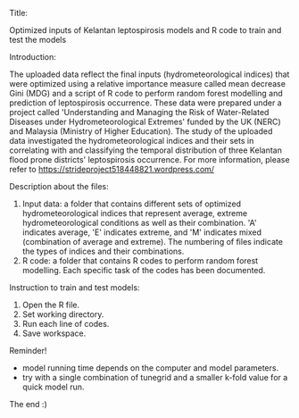 Title:

Optimized inputs of Kelantan leptospirosis models and R code to train and test the models

Introduction:

The uploaded data reflect the final inputs (hydrometeorological indices) that were optimized using a relative importance measure called mean decrease Gini (MDG) and a script of R code to perform random forest modelling and prediction of leptospirosis occurrence. These data were prepared under a project called 'Understanding and Managing the Risk of Water-Related Diseases under Hydrometeorological Extremes' funded by the UK (NERC) and Malaysia (Ministry of Higher Education). The study of the uploaded data investigated the hydrometeorological indices and their sets in correlating with and classifying the temporal distribution of three Kelantan flood prone districts' leptospirosis occurrence. For more information, please refer to https://strideproject518448821.wordpress.com/

Description about the files:

1. Input data: a folder that contains different sets of optimized hydrometeorological indices that represent average, extreme hydrometeorological conditions as well as                  their combination. 'A' indicates average, 'E' indicates extreme, and 'M' indicates mixed (combination of average and extreme). The numbering of files                    indicate the types of indices and their combinations.
2. R code: a folder that contains R codes to perform random forest modelling. Each specific task of the codes has been documented.

Instruction to train and test models:

1. Open the R file.
2. Set working directory.
3. Run each line of codes.
4. Save workspace.

Reminder!

- model running time depends on the computer and model parameters.
- try with a single combination of tunegrid and a smaller k-fold value for a quick model run.

The end :)
